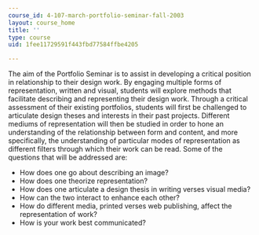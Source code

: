 ```yaml
---
course_id: 4-107-march-portfolio-seminar-fall-2003
layout: course_home
title: ''
type: course
uid: 1fee11729591f443fbd77584ffbe4205

---
```

The aim of the Portfolio Seminar is to assist in developing a critical position in relationship to their design work. By engaging multiple forms of representation, written and visual, students will explore methods that facilitate describing and representing their design work. Through a critical assessment of their existing portfolios, students will first be challenged to articulate design theses and interests in their past projects. Different mediums of representation will then be studied in order to hone an understanding of the relationship between form and content, and more specifically, the understanding of particular modes of representation as different filters through which their work can be read. Some of the questions that will be addressed are:

*   How does one go about describing an image?
*   How does one theorize representation?
*   How does one articulate a design thesis in writing verses visual media?
*   How can the two interact to enhance each other?
*   How do different media, printed verses web publishing, affect the representation of work?
*   How is your work best communicated?

